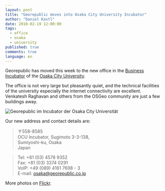 ```yaml
---
layout: post
title: "Georepublic moves into Osaka City University Incubator"
author: "Daniel Kastl"
date: 2010-02-19 12:00:00
tags: 
  - office 
  - osaka 
  - university
published: true
comments: true
language: en
---
```


Georepublic has moved  this week to the new office in the [Business Incubator][1] of the [Osaka City University][2]. 

The office is not very large but pleasantly quiet, and the technical facilities of the university especially the internet connectivity are excellent. Venkatesh Raghavan and others from the OSGeo community are just a few buildings away.

<!-- more -->

![Georepublic im Incubator der Osaka City Universität][3]
 
Our new address and contact details are:

> 〒558-8585 <br/>
> OCU Incubator, Sugimoto 3-3-138, <br/>
> Sumiyoshi-ku, Osaka <br/>
> Japan

> Tel: +81 (03) 4578 9352 <br/>
> Fax: +81 (03) 3374 0291 <br/>
> VoIP: +49 (089) 4161 7698 - 3 <br/>
> E-mail: <osaka@georepublic.co.jp>

More photos on [Flickr][4].


[1]: http://www.osaka-cu.ac.jp/cooperation/incubator/index.html
[2]: http://www.osaka-cu.ac.jp/english/
[3]: http://farm5.staticflickr.com/4036/4369338266_cef8030146.jpg
[4]: http://www.flickr.com/photos/dkastl/sets/72157623463349966/